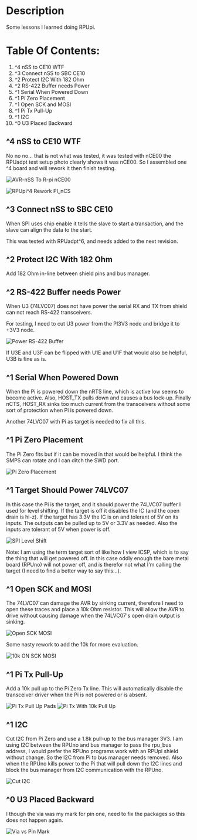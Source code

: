 # Description

Some lessons I learned doing RPUpi.

# Table Of Contents:

1. ^4 nSS to CE10 WTF
1. ^3 Connect nSS to SBC CE10
1. ^2 Protect I2C With 182 Ohm 
1. ^2 RS-422 Buffer needs Power
1. ^1 Serial When Powered Down
1. ^1 Pi Zero Placement
1. ^1 Open SCK and MOSI
1. ^1 Pi Tx Pull-Up
1. ^1 I2C
1. ^0 U3 Placed Backward


## ^4 nSS to CE10 WTF

No no no... that is not what was tested, it was tested with nCE00 the RPUadpt test setup photo clearly shows it was nCE00. So I assembled one ^4 board and will rework it then finish testing.

![AVR-nSS To R-pi nCE00](./RPUpi^4_avr-nSS_should_goto_rpi-nCE00.jpg "RPUpi^4 AVR-nSS To R-pi nCE00")

![RPUpi^4 Rework PI_nCS](./RPUpi^4_Rework_cut_PI_nCS_and_route_to_rpi-nCE00.png "RPUpi^4 Rework PI_nCS")


## ^3 Connect nSS to SBC CE10

When SPI uses chip enable it tells the slave to start a transaction, and the slave can align the data to the start.

This was tested with RPUadpt^6, and needs added to the next revision.


## ^2 Protect I2C With 182 Ohm

Add 182 Ohm in-line between shield pins and bus manager.


## ^2 RS-422 Buffer needs Power

When U3 (74LVC07) does not have power the serial RX and TX from shield can not reach RS-422 transceivers. 

For testing, I need to cut U3 power from the PI3V3 node and bridge it to +3V3 node.

![Power RS-422 Buffer](./RPUpi^2_PwrRS422Buffer.png "Power RS-422 Buffer")

If U3E and U3F can be flipped with U1E and U1F that would also be helpful, U3B is fine as is.


## ^1 Serial When Powered Down

When the Pi is powered down the nRTS line, which is active low seems to become active. Also, HOST_TX pulls down and causes a bus lock-up. Finally nCTS, HOST_RX sinks too much current from the transceivers without some sort of protection when Pi is powered down.

 Another 74LVC07 with Pi as target is needed to fix all this.


## ^1 Pi Zero Placement

The Pi Zero fits but if it can be moved in that would be helpful. I think the SMPS can rotate and I can ditch the SWD port.

![Pi Zero Placement](./RPUpi^1WithRPUno^5.jpg "Pi Zero Placement")


## ^1 Target Should Power 74LVC07 

In this case the Pi is the target, and it should power the 74LVC07 buffer I used for level shifting. If the target is off it disables the IC (and the open drain is hi-z). If the target has 3.3V the IC is on and tolerant of 5V on its inputs. The outputs can be pulled up to 5V or 3.3V as needed. Also the inputs are tolerant of 5V when power is off.

![SPI Level Shift](./SPI_Lvl_Shift_With_Pwr_Down_Target.png "SPI Level Shift With Power Down Target")

Note: I am using the term target sort of like how I view ICSP, which is to say the thing that will get powered off. In this case oddly enough the bare metal  board (RPUno) will not power off, and is therefor not what I'm calling the target (I need to find a better way to say this...).


## ^1 Open SCK and MOSI

The 74LVC07 can damage the AVR by sinking current, therefore I need to open these traces and place a 10k Ohm resistor. This will allow the AVR to drive without causing damage when the 74LVC07's open drain output is sinking.

![Open SCK MOSI](./16197^1_OpenSckMosi.png "Open SCK MOSI")

Some nasty rework to add the 10k for more evaluation.

![10k ON SCK MOSI](./16197^1_10kOnSckMosi.jpg "10k ON SCK MOSI")

## ^1 Pi Tx Pull-Up

Add a 10k pull up to the Pi Zero Tx line. This will automatically disable the transceiver driver when the Pi is not powered or is absent.

![Pi Tx Pull Up Pads](./16197^1,PiTxPullUpPads.png "Pi Tx Pull Up Pads")
![Pi Tx With 10k Pull Up](./16197^1,PiTxWith10kPullUp.jpg "Pi Tx With 10k Pull Up")


## ^1 I2C

Cut I2C from Pi Zero and use a 1.8k pull-up to the bus manager 3V3. I am using I2C between the RPUno and bus manager to pass the rpu_bus address, I would prefer the RPUno programs work with an RPUpi shield without change. So the I2C from Pi to bus manager needs removed. Also when the RPUno kills power to the Pi that will pull down the I2C lines and block the bus manager from I2C communication with the RPUno.

![Cut I2C](./16197^1,CutI2cFromPiJmpMcuAndPullUp.jpg "Cut I2C From Pi")


## ^0 U3 Placed Backward

I though the via was my mark for pin one, need to fix the packages so this does not happen again.

![Via vs Pin Mark](./16197^0,U3placedBackward.jpg "Via vs Pin Mark")



